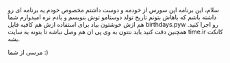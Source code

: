 سلام، این برنامه اپن سورس از خودمه و دوست داشتم مخصوص خودم یه برنامه ای رو داشته باشم که باهاش بتونم تاریخ تولد دوستامو توش بنویسم و یادم نره
امیدوارم شما هم ازش خوشتون بیاد
برای استفاده ازش هم کافیه فایل birthdays.pyw رو اجرا کنید. همچنین دقت کنید باید نتتون به وی پی ان هم وصل نباشه تا بتونه به سایت time.ir کانکت بشه.


مرسی از شما :)
